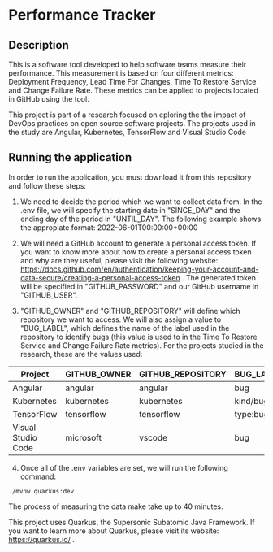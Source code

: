 # Performance Tracker

## Description

This is a software tool developed to help software teams measure their performance. This measurement is based on four different metrics: Deployment Frequency, Lead Time For Changes, Time To Restore Service and Change Failure Rate. These metrics can be applied to projects located in GitHub using the tool.

This project is part of a research focused on eploring the the impact of DevOps practices on open source software projects. The projects used in the study are Angular, Kubernetes, TensorFlow and Visual Studio Code

## Running the application

In order to run the application, you must download it from this repository and follow these steps:

1. We need to decide the period which we want to collect data from. In the .env file, we will specify the starting date in "SINCE_DAY" and the ending day of the period in "UNTIL_DAY". The following example shows the appropiate format: 2022-06-01T00:00:00+00:00

2. We will need a GitHub account to generate a personal access token. If you want to know more about how to create a personal access token and why are they useful, please visit the following website: https://docs.github.com/en/authentication/keeping-your-account-and-data-secure/creating-a-personal-access-token . The generated token will be specified in "GITHUB_PASSWORD" and our GitHub username in "GITHUB_USER".

3. "GITHUB_OWNER" and "GITHUB_REPOSITORY" will define which repository we want to access. We will also assign a value to "BUG_LABEL", which defines the name of the label used in the repository to identify bugs (this value is used to in the Time To Restore Service and Change Failure Rate metrics). For the projects studied in the research, these are the values used:

| Project            | GITHUB_OWNER | GITHUB_REPOSITORY | BUG_LABEL |
| ------------------ | ------------ | ----------------- | --------- |
| Angular            | angular      | angular           | bug       |
| Kubernetes         | kubernetes   | kubernetes        | kind/bug  |
| TensorFlow         | tensorflow   | tensorflow        | type:bug  |
| Visual Studio Code | microsoft    | vscode            | bug       |

4. Once all of the .env variables are set, we will run the following command:

```
./mvnw quarkus:dev
```

The process of measuring the data make take up to 40 minutes.

This project uses Quarkus, the Supersonic Subatomic Java Framework. If you want to learn more about Quarkus, please visit its website: https://quarkus.io/ .